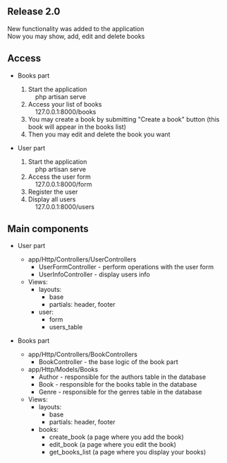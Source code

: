 ## Release 2.0
New functionality was added to the application<br/>
Now you may show, add, edit and delete books


## Access
- Books part
	1. Start the application<br/>
	&nbsp;&nbsp;&nbsp;&nbsp;php artisan serve 
	2. Access your list of books<br/>
	&nbsp;&nbsp;&nbsp;&nbsp;127.0.0.1:8000/books
	3. You may create a book by submitting "Create a book" button (this book will appear in the books list)
	4. Then you may edit and delete the book you want

- User part
	1. Start the application<br/>
	&nbsp;&nbsp;&nbsp;&nbsp;php artisan serve 
	2. Access the user form<br/>
	&nbsp;&nbsp;&nbsp;&nbsp;127.0.0.1:8000/form
	3. Register the user
	4. Display all users<br/>
	&nbsp;&nbsp;&nbsp;&nbsp;127.0.0.1:8000/users


## Main components
- User part
	- app/Http/Controllers/UserControllers<br/>
		* UserFormController - perform operations with the user form<br/>
		* UserInfoController - display users info<br/>
	- Views:
		* layouts:
			* base
			* partials: header, footer
		* user:
			* form
			* users_table

- Books part
	- app/Http/Controllers/BookControllers
		* BookController - the base logic of the book part
	- app/Http/Models/Books
		* Author - responsible for the authors table in the database 
		* Book - responsible for the books table in the database
		* Genre - responsible for the genres table in the database
	- Views:
		* layouts:
			* base
			* partials: header, footer
		* books:
			* create_book (a page where you add the book)
			* edit_book (a page where you edit the book)
			* get_books_list (a page where you display your books)

